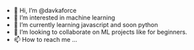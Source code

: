 - 👋 Hi, I’m @davkaforce
- 👀 I’m interested in machine learning  
- 🌱 I’m currently learning javascript and soon python
- 💞️ I’m looking to collaborate on ML projects like for beginners. 
- 📫 How to reach me ...

<!---
davkaforce/davkaforce is a ✨ special ✨ repository because its `README.md` (this file) appears on your GitHub profile.
You can click the Preview link to take a look at your changes.
--->
